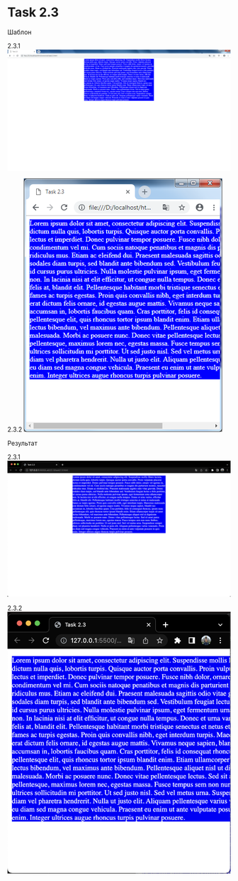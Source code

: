 # Task 2.3
Шаблон

2.3.1
![Макет](https://github.com/Steven2110/932001.Vidjaya.Steven.Weblab/blob/lab2/Lab2/2.3/Task2.3.1.png)

2.3.2
![Макет2](https://github.com/Steven2110/932001.Vidjaya.Steven.Weblab/blob/lab2/Lab2/2.3/Task2.3.2.png)


Результат

2.3.1
![Результат](https://github.com/Steven2110/932001.Vidjaya.Steven.Weblab/blob/lab2/Lab2/2.3/Result2.3.1.png)

2.3.2
![Результат2](https://github.com/Steven2110/932001.Vidjaya.Steven.Weblab/blob/lab2/Lab2/2.3/Result2.3.2.png)